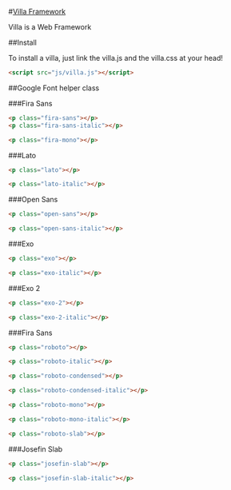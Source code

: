 #[Villa Framework](http://getvilla.org)

Villa is a Web Framework

##Install

To install a villa, just link the villa.js and the villa.css at your head!
```html
<script src="js/villa.js"></script>
```

##Google Font helper class

###Fira Sans

```html
<p class="fira-sans"></p>
<p class="fira-sans-italic"></p>
```
```html
<p class="fira-mono"></p>
```

###Lato

```html
<p class="lato"></p>
```
```html
<p class="lato-italic"></p>
```

###Open Sans

```html
<p class="open-sans"></p>
```
```html
<p class="open-sans-italic"></p>
```

###Exo

```html
<p class="exo"></p>
```
```html
<p class="exo-italic"></p>
```

###Exo 2

```html
<p class="exo-2"></p>
```
```html
<p class="exo-2-italic"></p>
```

###Fira Sans

```html
<p class="roboto"></p>
```
```html
<p class="roboto-italic"></p>
```
```html
<p class="roboto-condensed"></p>
```
```html
<p class="roboto-condensed-italic"></p>
```
```html
<p class="roboto-mono"></p>
```
```html
<p class="roboto-mono-italic"></p>
```
```html
<p class="roboto-slab"></p>
```

###Josefin Slab

```html
<p class="josefin-slab"></p>
```
```html
<p class="josefin-slab-italic"></p>
```